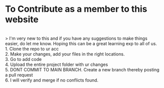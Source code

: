 <h1>To Contribute as a member to this website</h1> <br>
  > I'm very new to this and if you have any suggestions to make things easier, do let me know. Hoping this can be a great learning exp to all of us.<br>
1. Clone the repo to ur acc <br>
2. Make your changes, add your files in the right locations. <br>
3. Go to add code <br>
4. Upload the entire project folder with ur changes <br>
5. DONT COMMIT TO MAIN BRANCH. Create a new branch thereby posting a pull request <br>
6. I will verify and merge if no conflicts found. <br>
